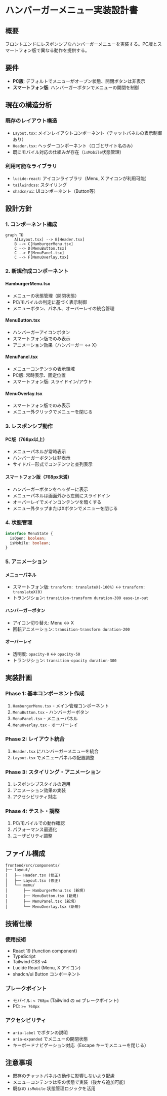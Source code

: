 # ハンバーガーメニュー実装設計書

## 概要
フロントエンドにレスポンシブなハンバーガーメニューを実装する。PC版とスマートフォン版で異なる動作を提供する。

## 要件
- **PC版**: デフォルトでメニューがオープン状態、開閉ボタンは非表示
- **スマートフォン版**: ハンバーガーボタンでメニューの開閉を制御

## 現在の構造分析

### 既存のレイアウト構造
- `Layout.tsx`: メインレイアウトコンポーネント（チャットパネルの表示制御あり）
- `Header.tsx`: ヘッダーコンポーネント（ロゴとサイト名のみ）
- 既にモバイル対応の仕組みが存在（`isMobile`状態管理）

### 利用可能なライブラリ
- `lucide-react`: アイコンライブラリ（Menu, X アイコンが利用可能）
- `tailwindcss`: スタイリング
- `shadcn/ui`: UIコンポーネント（Button等）

## 設計方針

### 1. コンポーネント構成

```mermaid
graph TD
    A[Layout.tsx] --> B[Header.tsx]
    B --> C[HamburgerMenu.tsx]
    C --> D[MenuButton.tsx]
    C --> E[MenuPanel.tsx]
    C --> F[MenuOverlay.tsx]
```

### 2. 新規作成コンポーネント

#### HamburgerMenu.tsx
- メニューの状態管理（開閉状態）
- PC/モバイルの判定に基づく表示制御
- メニューボタン、パネル、オーバーレイの統合管理

#### MenuButton.tsx
- ハンバーガーアイコンボタン
- スマートフォン版でのみ表示
- アニメーション効果（ハンバーガー ↔ X）

#### MenuPanel.tsx
- メニューコンテンツの表示領域
- PC版: 常時表示、固定位置
- スマートフォン版: スライドイン/アウト

#### MenuOverlay.tsx
- スマートフォン版でのみ表示
- メニュー外クリックでメニューを閉じる

### 3. レスポンシブ動作

#### PC版（768px以上）
- メニューパネルが常時表示
- ハンバーガーボタンは非表示
- サイドバー形式でコンテンツと並列表示

#### スマートフォン版（768px未満）
- ハンバーガーボタンをヘッダーに表示
- メニューパネルは画面外から左側にスライドイン
- オーバーレイでメインコンテンツを暗くする
- メニュー外タップまたはXボタンでメニューを閉じる

### 4. 状態管理

```typescript
interface MenuState {
  isOpen: boolean;
  isMobile: boolean;
}
```

### 5. アニメーション

#### メニューパネル
- スマートフォン版: `transform: translateX(-100%)` ↔ `transform: translateX(0)`
- トランジション: `transition-transform duration-300 ease-in-out`

#### ハンバーガーボタン
- アイコン切り替え: Menu ↔ X
- 回転アニメーション: `transition-transform duration-200`

#### オーバーレイ
- 透明度: `opacity-0` ↔ `opacity-50`
- トランジション: `transition-opacity duration-300`

## 実装計画

### Phase 1: 基本コンポーネント作成
1. `HamburgerMenu.tsx` - メイン管理コンポーネント
2. `MenuButton.tsx` - ハンバーガーボタン
3. `MenuPanel.tsx` - メニューパネル
4. `MenuOverlay.tsx` - オーバーレイ

### Phase 2: レイアウト統合
1. `Header.tsx` にハンバーガーメニューを統合
2. `Layout.tsx` でメニューパネルの配置調整

### Phase 3: スタイリング・アニメーション
1. レスポンシブスタイルの適用
2. アニメーション効果の実装
3. アクセシビリティ対応

### Phase 4: テスト・調整
1. PC/モバイルでの動作確認
2. パフォーマンス最適化
3. ユーザビリティ調整

## ファイル構成

```
frontend/src/components/
├── layout/
│   ├── Header.tsx (修正)
│   ├── Layout.tsx (修正)
│   └── menu/
│       ├── HamburgerMenu.tsx (新規)
│       ├── MenuButton.tsx (新規)
│       ├── MenuPanel.tsx (新規)
│       └── MenuOverlay.tsx (新規)
```

## 技術仕様

### 使用技術
- React 19 (function component)
- TypeScript
- Tailwind CSS v4
- Lucide React (Menu, X アイコン)
- shadcn/ui Button コンポーネント

### ブレークポイント
- モバイル: `< 768px` (Tailwind の `md` ブレークポイント)
- PC: `>= 768px`

### アクセシビリティ
- `aria-label` でボタンの説明
- `aria-expanded` でメニューの開閉状態
- キーボードナビゲーション対応（Escape キーでメニューを閉じる）

## 注意事項
- 既存のチャットパネルの動作に影響しないよう配慮
- メニューコンテンツは空の状態で実装（後から追加可能）
- 既存の `isMobile` 状態管理ロジックを活用
